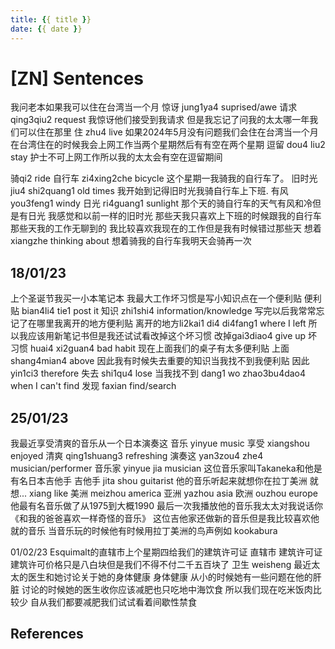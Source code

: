 ```yaml
---
title: {{ title }}
date: {{ date }}
---
```


# [ZN] Sentences
我问老本如果我可以住在台湾当一个月
惊讶 jung1ya4 suprised/awe
请求 qing3qiu2 request
我惊讶他们接受到我请求
但是我忘记了问我的太太哪一年我们可以住在那里
住 zhu4 live
如果2024年5月没有问题我们会住在台湾当一个月
在台湾住在的时候我会上网工作当两个星期然后有有空在两个星期
逗留 dou4 liu2 stay
护士不可上网工作所以我的太太会有空在逗留期间

骑qi2 ride
自行车 zi4xing2che bicycle
这个星期一我骑我的自行车了。
旧时光 jiu4 shi2quang1 old times
我开始到记得旧时光我骑自行车上下班.
有风 you3feng1 windy
日光 ri4guang1 sunlight
那个天的骑自行车的天气有风和冷但是有日光
我感觉和以前一样的旧时光
那些天我只喜欢上下班的时候跟我的自行车
那些天我的工作无聊到的
我比较喜欢我现在的工作但是我有时候错过那些天
想着 xiangzhe thinking about
想着骑我的自行车我明天会骑再一次

## 18/01/23
上个圣诞节我买一小本笔记本
我最大工作坏习惯是写小知识点在一个便利贴
便利贴 bian4li4 tie1 post it
知识 zhi1shi4 information/knowledge
写完以后我常常忘记了在哪里我离开的地方便利贴
离开的地方li2kai1 di4 di4fang1 where I left
所以我应该用新笔记书但是我还试试看改掉这个坏习惯
改掉gai3diao4 give up
坏习惯 huai4 xi2guan4 bad habit
现在上面我们的桌子有太多便利贴
上面 shang4mian4 above
因此我有时候失去重要的知识当我找不到我便利贴
因此 yin1ci3 therefore
失去 shi1qu4 lose
当我找不到 dang1 wo zhao3bu4dao4 when I can't find
发现 faxian find/search

## 25/01/23

我最近享受清爽的音乐从一个日本演奏这
音乐 yinyue music
享受 xiangshou enjoyed
清爽 qing1shuang3 refreshing
演奏这 yan3zou4 zhe4 musician/performer
音乐家 yinyue jia musician
这位音乐家叫Takaneka和他是有名日本吉他手
吉他手 jita shou guitarist
他的音乐听起来就想你在拉丁美洲
就想... xiang like
美洲 meizhou america
亚洲 yazhou asia
欧洲 ouzhou europe
他最有名音乐做了从1975到大概1990
最后一次我播放他的音乐我太太对我说话你《和我的爸爸喜欢一样奇怪的音乐》
这位吉他家还做新的音乐但是我比较喜欢他就的音乐
当音乐玩的时候他有时候用拉丁美洲的鸟声例如 kookabura

01/02/23
Esquimalt的直辖市上个星期四给我们的建筑许可证
直辖市
建筑许可证
建筑许可价格只是八白块但是我们不得不付二千五百块了
卫生 weisheng
最近太太的医生和她讨论关于她的身体健康
身体健康
从小的时候她有一些问题在他的肝脏
讨论的时候她的医生收你应该减肥也只吃地中海饮食
所以我们现在吃米饭肉比较少
自从我们都要减肥我们试试看着间歇性禁食
## References
